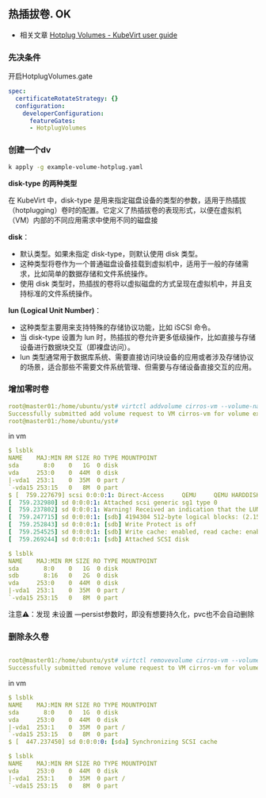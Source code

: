 ## 热插拔卷. OK

- 相关文章
  [Hotplug Volumes - KubeVirt user guide](https://kubevirt.io/user-guide/storage/hotplug_volumes/)

### 先决条件

开启HotplugVolumes.gate

```yaml
spec:
  certificateRotateStrategy: {}
  configuration:
    developerConfiguration:
      featureGates:
      - HotplugVolumes
```

### 创建一个dv

```bash
k apply -g example-volume-hotplug.yaml
```

**disk-type 的两种类型**

在 KubeVirt 中，disk-type 是用来指定磁盘设备的类型的参数，适用于热插拔（hotplugging）卷时的配置。它定义了热插拔卷的表现形式，以便在虚拟机（VM）内部的不同应用需求中使用不同的磁盘接

**disk**：

- 默认类型。如果未指定 disk-type，则默认使用 disk 类型。
- 这种类型将卷作为一个普通磁盘设备挂载到虚拟机中，适用于一般的存储需求，比如简单的数据存储和文件系统操作。
- 使用 disk 类型时，热插拔的卷将以虚拟磁盘的方式呈现在虚拟机中，并且支持标准的文件系统操作。

**lun (Logical Unit Number)**：

- 这种类型主要用来支持特殊的存储协议功能，比如 iSCSI 命令。
- 当 disk-type 设置为 lun 时，热插拔的卷允许更多低级操作，比如直接与存储设备进行数据块交互（即裸盘访问）。
- lun 类型通常用于数据库系统、需要直接访问块设备的应用或者涉及存储协议的场景，适合那些不需要文件系统管理、但需要与存储设备直接交互的应用。

### 增加零时卷

```yaml
root@master01:/home/ubuntu/yst# virtctl addvolume cirros-vm --volume-name=example-volume-hotplug-2 -nkubevirt
Successfully submitted add volume request to VM cirros-vm for volume example-volume-hotplug-2
root@master01:/home/ubuntu/yst#
```

in vm
```yaml
$ lsblk
NAME    MAJ:MIN RM SIZE RO TYPE MOUNTPOINT
sda       8:0    0   1G  0 disk
vda     253:0    0  44M  0 disk
|-vda1  253:1    0  35M  0 part /
`-vda15 253:15   0   8M  0 part
$ [  759.227679] scsi 0:0:0:1: Direct-Access     QEMU     QEMU HARDDISK    2.5+ PQ: 0 ANSI: 5
[  759.232980] sd 0:0:0:1: Attached scsi generic sg1 type 0
[  759.237802] sd 0:0:0:1: Warning! Received an indication that the LUN assignments on this target have changed. The Linux SCSI layer does not automatical
[  759.247715] sd 0:0:0:1: [sdb] 4194304 512-byte logical blocks: (2.15 GB/2.00 GiB)
[  759.252843] sd 0:0:0:1: [sdb] Write Protect is off
[  759.254525] sd 0:0:0:1: [sdb] Write cache: enabled, read cache: enabled, doesn't support DPO or FUA
[  759.269244] sd 0:0:0:1: [sdb] Attached SCSI disk

$ lsblk
NAME    MAJ:MIN RM SIZE RO TYPE MOUNTPOINT
sda       8:0    0   1G  0 disk
sdb       8:16   0   2G  0 disk
vda     253:0    0  44M  0 disk
|-vda1  253:1    0  35M  0 part /
`-vda15 253:15   0   8M  0 part
```

注意⚠️：发现 未设置 —persist参数时，即没有想要持久化，pvc也不会自动删除

### 删除永久卷

```yaml

root@master01:/home/ubuntu/yst# virtctl removevolume cirros-vm --volume-name=example-volume-hotplug -nkubevirt
Successfully submitted remove volume request to VM cirros-vm for volume example-volume-hotplug
```

in vm

```yaml
$ lsblk
NAME    MAJ:MIN RM SIZE RO TYPE MOUNTPOINT
sda       8:0    0   1G  0 disk
vda     253:0    0  44M  0 disk
|-vda1  253:1    0  35M  0 part /
`-vda15 253:15   0   8M  0 part
$ [  447.237450] sd 0:0:0:0: [sda] Synchronizing SCSI cache

$ lsblk
NAME    MAJ:MIN RM SIZE RO TYPE MOUNTPOINT
vda     253:0    0  44M  0 disk
|-vda1  253:1    0  35M  0 part /
`-vda15 253:15   0   8M  0 part
```